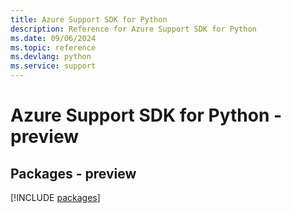 ```yaml
---
title: Azure Support SDK for Python
description: Reference for Azure Support SDK for Python
ms.date: 09/06/2024
ms.topic: reference
ms.devlang: python
ms.service: support
---
```

# Azure Support SDK for Python - preview
## Packages - preview
[!INCLUDE [packages](support-index.md)]